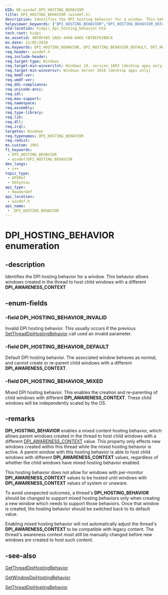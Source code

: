 ```yaml
---
UID: NE:windef.DPI_HOSTING_BEHAVIOR
title: DPI_HOSTING_BEHAVIOR (windef.h)
description: Identifies the DPI hosting behavior for a window. This behavior allows windows created in the thread to host child windows with a different DPI_AWARENESS_CONTEXT.
helpviewer_keywords: ["DPI_HOSTING_BEHAVIOR","DPI_HOSTING_BEHAVIOR_DEFAULT","DPI_HOSTING_BEHAVIOR_INVALID","DPI_HOSTING_BEHAVIOR_MIXED","_DPI_HOSTING_BEHAVIOR","_DPI_HOSTING_BEHAVIOR enumeration [High DPI]","hidpi._dpi_hosting_behavior","windef/DPI_HOSTING_BEHAVIOR_DEFAULT","windef/DPI_HOSTING_BEHAVIOR_INVALID","windef/DPI_HOSTING_BEHAVIOR_MIXED","windef/_DPI_HOSTING_BEHAVIOR"]
old-location: hidpi\_dpi_hosting_behavior.htm
tech.root: hidpi
ms.assetid: 4BFBF485-1AD2-4460-A4EE-CB76EF62B8C4
ms.date: 12/05/2018
ms.keywords: DPI_HOSTING_BEHAVIOR, DPI_HOSTING_BEHAVIOR_DEFAULT, DPI_HOSTING_BEHAVIOR_INVALID, DPI_HOSTING_BEHAVIOR_MIXED, _DPI_HOSTING_BEHAVIOR, _DPI_HOSTING_BEHAVIOR enumeration [High DPI], hidpi._dpi_hosting_behavior, windef/DPI_HOSTING_BEHAVIOR_DEFAULT, windef/DPI_HOSTING_BEHAVIOR_INVALID, windef/DPI_HOSTING_BEHAVIOR_MIXED, windef/_DPI_HOSTING_BEHAVIOR
req.header: windef.h
req.include-header: 
req.target-type: Windows
req.target-min-winverclnt: Windows 10, version 1803 [desktop apps only]
req.target-min-winversvr: Windows Server 2016 [desktop apps only]
req.kmdf-ver: 
req.umdf-ver: 
req.ddi-compliance: 
req.unicode-ansi: 
req.idl: 
req.max-support: 
req.namespace: 
req.assembly: 
req.type-library: 
req.lib: 
req.dll: 
req.irql: 
targetos: Windows
req.typenames: DPI_HOSTING_BEHAVIOR
req.redist: 
ms.custom: 19H1
f1_keywords:
 - DPI_HOSTING_BEHAVIOR
 - windef/DPI_HOSTING_BEHAVIOR
dev_langs:
 - c++
topic_type:
 - APIRef
 - kbSyntax
api_type:
 - HeaderDef
api_location:
 - windef.h
api_name:
 - _DPI_HOSTING_BEHAVIOR
---
```


# DPI_HOSTING_BEHAVIOR enumeration


## -description

Identifies the DPI hosting behavior for a window. This behavior allows windows created in the thread to host child windows with a different <b>DPI_AWARENESS_CONTEXT</b>

## -enum-fields

### -field DPI_HOSTING_BEHAVIOR_INVALID

Invalid DPI hosting behavior. This usually occurs if the previous <a href="https://docs.microsoft.com/windows/desktop/api/winuser/nf-winuser-setthreaddpihostingbehavior">SetThreadDpiHostingBehavior</a> call used an invalid parameter.

### -field DPI_HOSTING_BEHAVIOR_DEFAULT

Default DPI hosting behavior. The associated window behaves as normal, and cannot create or re-parent child windows with a different <b>DPI_AWARENESS_CONTEXT</b>.

### -field DPI_HOSTING_BEHAVIOR_MIXED

Mixed DPI hosting behavior. This enables the creation and re-parenting of child windows with different <b>DPI_AWARENESS_CONTEXT</b>. These child windows will be independently scaled by the OS.

## -remarks

<b>DPI_HOSTING_BEHAVIOR</b> enables a mixed content hosting behavior, which allows parent windows created in the thread to host child windows with a different <a href="https://docs.microsoft.com/windows/desktop/hidpi/dpi-awareness-context">DPI_AWARENESS_CONTEXT</a> value. This property only effects new windows created within this thread while the mixed hosting behavior is active. A parent window with this hosting behavior is able to host child windows with different <b>DPI_AWARENESS_CONTEXT</b> values, regardless of whether the child windows have mixed hosting behavior enabled.

This hosting behavior does not allow for windows with per-monitor <b>DPI_AWARENESS_CONTEXT</b> values to be hosted until windows with <b>DPI_AWARENESS_CONTEXT</b> values of system or unaware.

To avoid unexpected outcomes, a thread's <b>DPI_HOSTING_BEHAVIOR</b> should be changed to support mixed hosting behaviors only when creating a new window which needs to support those behaviors. Once that window is created, the hosting behavior should be switched back to its default value.

Enabling mixed hosting behavior will not automatically adjust the thread's <b>DPI_AWARENESS_CONTEXT</b> to be compatible with legacy content. The thread's awareness context must still be manually changed before new windows are created to host such content.

## -see-also

<a href="https://docs.microsoft.com/windows/desktop/api/winuser/nf-winuser-getthreaddpihostingbehavior">GetThreadDpiHostingBehavior</a>



<a href="https://docs.microsoft.com/windows/desktop/api/winuser/nf-winuser-getwindowdpihostingbehavior">GetWindowDpiHostingBehavior</a>



<a href="https://docs.microsoft.com/windows/desktop/api/winuser/nf-winuser-setthreaddpihostingbehavior">SetThreadDpiHostingBehavior</a>

